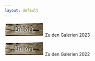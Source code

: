 ```yaml
---
layout: default
---
```


[![Galerien](./assets/img/brettbilder.png 'Galerien 2023')](./2023/2023.html)
Zu den Galerien 2023

[![Galerien](./assets/img/brettbilder.png 'Galerien 2023')](./2022/2022.html)
Zu den Galerien 2022